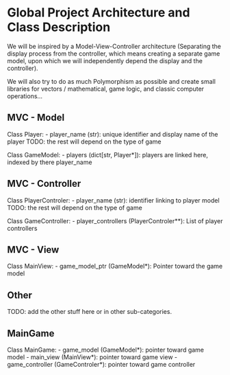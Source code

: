 # Global Project Architecture and Class Description

We will be inspired by a Model-View-Controller architecture (Separating the display process from the controller, which means creating a separate game model, upon which we will independently depend the display and the controller).

We will also try to do as much Polymorphism as possible and create small libraries for vectors / mathematical, game logic, and classic computer operations...

## MVC - Model

Class Player:
    - player_name (str): unique identifier and display name of the player
    TODO: the rest will depend on the type of game

Class GameModel:
    - players (dict[str, Player*]): players are linked here, indexed by there player_name


## MVC - Controller

Class PlayerControler:
    - player_name (str): identifier linking to player model
    TODO: the rest will depend on the type of game

Class GameController:
    - player_controllers (PlayerControler**): List of player controllers


## MVC - View

Class MainView:
    - game_model_ptr (GameModel*): Pointer toward the game model


## Other

TODO: add the other stuff here or in other sub-categories.

## MainGame

Class MainGame:
    - game_model (GameModel*): pointer toward game model
    - main_view (MainView*): pointer toward game view
    - game_controller (GameControler*): pointer toward game controller

